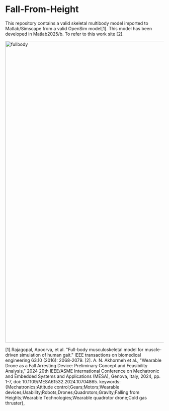 # Fall-From-Height
This repository contains a valid skeletal multibody model imported to Matlab/Simscape from a valid OpenSim model[1]. This model has been developed in Matlab2025/b. To refer to this  work site [2].

<img width="959" alt="fullbody" src="https://github.com/user-attachments/assets/b39c603c-9ee2-4481-a2ef-894cc1bc537d" />






[1].Rajagopal, Apoorva, et al. "Full-body musculoskeletal model for muscle-driven simulation of human gait." IEEE transactions on biomedical engineering 63.10 (2016): 2068-2079.
[2]. A. N. Akhormeh et al., "Wearable Drone as a Fall Arresting Device: Preliminary Concept and Feasibility Analysis," 2024 20th IEEE/ASME International Conference on Mechatronic and Embedded Systems and Applications (MESA), Genova, Italy, 2024, pp. 1-7, doi: 10.1109/MESA61532.2024.10704865. keywords: {Mechatronics;Attitude control;Gears;Motors;Wearable devices;Usability;Robots;Drones;Quadrotors;Gravity;Falling from Heights;Wearable Technologies;Wearable quadrotor drone;Cold gas thruster},


